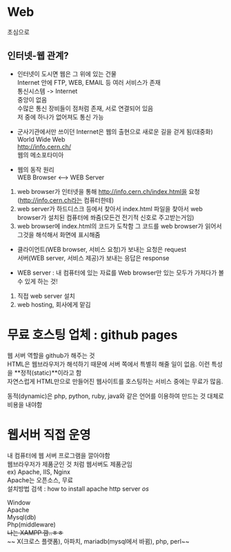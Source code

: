 # Web
초심으로


## 인터넷-웹 관계?  
* 인터넷이 도시면 웹은 그 위에 있는 건물  
Internet 안에 FTP, WEB, EMAIL 등 여러 서비스가 존재  
통신시스템 -> Internet  
중앙이 없음  
수많은 통신 장비들이 점처럼 존재, 서로 연결되어 있음  
저 중에 하나가 없어져도 통신 가능  

* 군사기관에서만 쓰이던 Internet은 웹의 출현으로 새로운 길을 걷게 됨(대중화)  
World Wide Web  
http://info.cern.ch/  
웹의 메소포타미아  

* 웹의 동작 원리  
WEB Browser <--> WEB Server  
1. web browser가 인터넷을 통해 http://info.cern.ch/index.html을 요청(http://info.cern.ch라는 컴퓨터한테)  
2. web server가 하드디스크 등에서 찾아서 index.html 파일을 찾아서 web browser가 설치된 컴퓨터에 쏴줌(모든건 전기적 신호로 주고받는거임)  
3. web browser에 index.html의 코드가 도착함 그 코드를 web browser가 읽어서 그것을 해석해서 화면에 표시해줌  


* 클라이언트(WEB browser, 서비스 요청)가 보내는 요청은 request  
서버(WEB server, 서비스 제공)가 보내는 응답은 response  


* WEB server : 내 컴퓨터에 있는 자료를 Web browser만 있는 모두가 가져다가 볼 수 있게 하는 것!  
1. 직접 web server 설치  
2. web hosting, 회사에게 맡김


# 무료 호스팅 업체 : github pages  
웹 서버 역할을 github가 해주는 것  
HTML은 웹브라우저가 해석하기 때문에 서버 쪽에서 특별히 해줄 일이 없음. 이런 특성을 **정적(static)**이라고 함  
자연스럽게 HTML만으로 만들어진 웹사이트를 호스팅하는 서비스 중에는 무료가 많음.


동적(dynamic)은 php, python, ruby, java와 같은 언어를 이용하여 만드는 것 대체로 비용을 내야함  


# 웹서버 직접 운영  
내 컴퓨터에 웹 서버 프로그램을 깔아야함  
웹브라우저가 제품군인 것 처럼 웹서버도 제품군임  
ex) Apache, IIS, Nginx  
Apache는 오픈소스, 무료  
설치방법 검색 : how to install apache http server *os*  


Window  
Apache  
Mysql(db)  
Php(middleware)  
~~나는 XAMPP 깜..ㅎㅎ~~  
~~ X(크로스 플랫폼), 아파치, mariadb(mysql에서 바뀜), php, perl~~  
